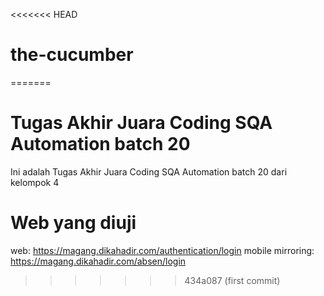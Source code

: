 <<<<<<< HEAD
# the-cucumber
=======
# Tugas Akhir Juara Coding SQA Automation batch 20
Ini adalah Tugas Akhir Juara Coding SQA Automation batch 20 dari kelompok 4

# Web yang diuji
web: https://magang.dikahadir.com/authentication/login
mobile mirroring: https://magang.dikahadir.com/absen/login
>>>>>>> 434a087 (first commit)
